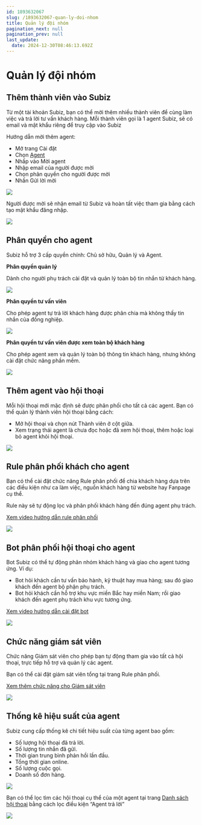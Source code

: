 ```yaml
---
id: 1893632067
slug: /1893632067-quan-ly-doi-nhom
title: Quản lý đội nhóm
pagination_next: null
pagination_prev: null
last_update:
  date: 2024-12-30T08:46:13.692Z
---
```


# Quản lý đội nhóm

## Thêm thành viên vào Subiz


Từ một tài khoản Subiz, bạn có thể mời thêm nhiều thành viên để cùng làm việc và trả lời tư vấn khách hàng. Mỗi thành viên gọi là 1 agent Subiz, sẽ có email và mật khẩu riêng để truy cập vào Subiz

Hướng dẫn mời thêm agent:

- Mở trang Cài đặt
- Chọn [Agent](https://app.subiz.com.vn/settings/agents)
- Nhấp vào Mời agent
- Nhập email của người được mời
- Chọn phân quyền cho người được mời
- Nhấn Gửi lời mời


![](https://vcdn.subiz-cdn.com/file/e61647305daa0ca9fe3b750b2c15230546c919ccf239b7347ef23ee849fcebd1_acpxkgumifuoofoosble)


Người được mời sẽ nhận email từ Subiz và hoàn tất việc tham gia bằng cách tạo mật khẩu đăng nhập.


![](https://vcdn.subiz-cdn.com/file/9483317e7c13057476f4d64dab435c3a3d29cdbc90785301f709021ed85e7cb9_acpxkgumifuoofoosble)

## Phân quyền cho agent 


Subiz hỗ trợ 3 cấp quyền chính: Chủ sở hữu, Quản lý và Agent.

**Phân quyền quản lý**

Dành cho người phụ trách cài đặt và quản lý toàn bộ tin nhắn từ khách hàng.


![](https://vcdn.subiz-cdn.com/file/a9c7d409398b280a405a1865f874a8246fab7abc8f5574dfbd9d962bf3dabfec_acpxkgumifuoofoosble)


**Phân quyền tư vấn viên**

Cho phép agent tự trả lời khách hàng được phân chia mà không thấy tin nhắn của đồng nghiệp.


![](https://vcdn.subiz-cdn.com/file/58adb88ba708432f2b53c2f81b85e84dc77a706c2fbc1c720bb49a183afb5749_acpxkgumifuoofoosble)


**Phân quyền tư vấn viên được xem toàn bộ khách hàng**

Cho phép agent xem và quản lý toàn bộ thông tin khách hàng, nhưng không cài đặt chức năng phần mềm.


![](https://vcdn.subiz-cdn.com/file/5ca9c0fa2eed10b28da31a63a724c8cf9b12bee1f791fdd4633ed07db20518d5_acpxkgumifuoofoosble)

## Thêm agent vào hội thoại 


Mỗi hội thoại mới mặc định sẽ được phân phối cho tất cả các agent. Bạn có thể quản lý thành viên hội thoại bằng cách:

- Mở hội thoại và chọn nút Thành viên ở cột giữa.
- Xem trạng thái agent là chưa đọc hoặc đã xem hội thoại, thêm hoặc loại bỏ agent khỏi hội thoại.


![](https://vcdn.subiz-cdn.com/file/a91b6b51bbadb2d2177d0326f168d5a751ad612e37e9d066cd67fbfaa53fba38_acpxkgumifuoofoosble)

## Rule phân phối khách cho agent 


Bạn có thể cài đặt chức năng Rule phân phối để chia khách hàng dựa trên các điều kiện như ca làm việc, nguồn khách hàng từ website hay Fanpage cụ thể. 

Rule này sẽ tự động lọc và phân phối khách hàng đến đúng agent phụ trách.

[Xem video hướng dẫn rule phân phối](https://www.youtube.com/watch?v=58QX5R6Z0pc)


![](https://vcdn.subiz-cdn.com/file/d5bda558b390b0f8507abdb2142ef76bc8001dbdb5748827719853819556884e_acpxkgumifuoofoosble)

## Bot phân phối hội thoại cho agent 


Bot Subiz có thể tự động phân nhóm khách hàng và giao cho agent tương ứng. Ví dụ:

- Bot hỏi khách cần tư vấn bảo hành, kỹ thuật hay mua hàng; sau đó giao khách đến agent bộ phận phụ trách.
- Bot hỏi khách cần hỗ trợ khu vực miền Bắc hay miền Nam; rồi giao khách đến agent phụ trách khu vực tương ứng.

[Xem video hướng dẫn cài đặt bot](https://www.youtube.com/watch?v=UeE6tV5IG6k)


![](https://vcdn.subiz-cdn.com/file/de9507711793a4821d1b07301a2a5f75709af78fa26c28d4e419fe1cb8eeb8fa_acpxkgumifuoofoosble)

## Chức năng giám sát viên 


Chức năng Giám sát viên cho phép bạn tự động tham gia vào tất cả hội thoại, trực tiếp hỗ trợ và quản lý các agent. 

Bạn có thể cài đặt giám sát viên tổng tại trang Rule phân phối.

[Xem thêm chức năng cho Giám sát viên](https://subiz.com.vn/docs/956862628-giam-sat-vien-hoi-thoai)


![](https://vcdn.subiz-cdn.com/file/848a3b5cf2db0719e52f59b984f89f2d7d32d0c29c8091e294e0d21ed644f8ed_acpxkgumifuoofoosble)

## Thống kê hiệu suất của agent 


Subiz cung cấp thống kê chi tiết hiệu suất của từng agent bao gồm:

- Số lượng hội thoại đã trả lời.
- Số lượng tin nhắn đã gửi.
- Thời gian trung bình phản hồi lần đầu.
- Tổng thời gian online.
- Số lượng cuộc gọi.
- Doanh số đơn hàng.




![](https://vcdn.subiz-cdn.com/file/a8595774326ea0cabccfa07821b0ea07ce1ed092357a4648775201031564218e_acpxkgumifuoofoosble)


Bạn có thể lọc tìm các hội thoại cụ thể của một agent tại trang [Danh sách hội thoại](https://app.subiz.com.vn/new-reports/convo-list) bằng cách lọc điều kiện “Agent trả lời”


![](https://vcdn.subiz-cdn.com/file/b8fdac1277fc829555dc3d6ae86882f66c89c80b9f61c28b524e88ceff4b725a_acpxkgumifuoofoosble)